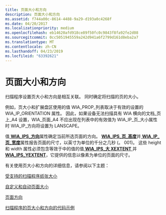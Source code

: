 ```yaml
---
title: 页面大小和方向
description: 页面大小和方向
ms.assetid: f744a00c-8614-4488-9a29-d193a0c4268f
ms.date: 04/20/2017
ms.localizationpriority: medium
ms.openlocfilehash: eb14620afd918ce89f50fc0c9843f8fa92fe2d08
ms.sourcegitcommit: 0cc5051945559a242d941a6f2799d161d8eba2a7
ms.translationtype: MT
ms.contentlocale: zh-CN
ms.lasthandoff: 04/23/2019
ms.locfileid: "63392621"
---
```

# <a name="page-size-and-orientation"></a>页面大小和方向


扫描程序设置页大小和方向是相互关联。 同时确定将扫描的页的大小。

例如，页大小和扩展盘区使用的值 WIA\_PROP\_列表取决于有效的设置的 WIA\_IP\_ORIENTATION 属性。 因此，如果设备无法扫描具有 WIA 横向的文档\_页上\_A4 设置，WIA\_页面\_A4 不应出现在列表中的有效值为 WIA\_IP\_页\_大小属性时 WIA\_IP\_方向将设置为 LANSCAPE。

值[ **WIA\_IPS\_方向**](https://msdn.microsoft.com/library/windows/hardware/ff552625)属性确定当前所选页面的方向。 [ **WIA\_IPS\_页\_高度**](https://msdn.microsoft.com/library/windows/hardware/ff552632)并[ **WIA\_IP\_页\_宽度**](https://msdn.microsoft.com/library/windows/hardware/ff552636)属性报告页面的尺寸，以英寸为单位的千分之几秒 (。 001)。 这些 height 和 width 属性必须包含等效于中的值的值[ **WIA\_IPS\_大 XEXTENT** ](https://msdn.microsoft.com/library/windows/hardware/ff552661)并[ **WIA\_IPS\_YEXTENT**](https://msdn.microsoft.com/library/windows/hardware/ff552669)，它提供的信息以像素为单位的页面的尺寸。

有关使用页大小和方向的详细信息，请参阅以下主题：

[受支持的扫描程序纸张大小](supported-scanner-paper-sizes.md)

[自定义和自动页面大小](custom-and-auto-page-sizes.md)

[页面方向](page-orientation.md)

[扫描程序的页大小和方向的代码示例](page-size-and-orientation-code-examples.md)

 

 




